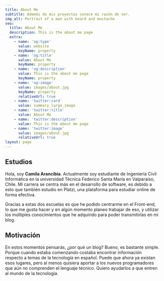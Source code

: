 ```yaml
---
title: About Me
subtitle: Además de mis proyectos conoce mi razón de ser.
img_alt: Portrait of a man with beard and mustache
seo:
  title: About Me
  description: This is the about me page
  extra:
    - name: 'og:type'
      value: website
      keyName: property
    - name: 'og:title'
      value: About Me
      keyName: property
    - name: 'og:description'
      value: This is the about me page
      keyName: property
    - name: 'og:image'
      value: images/about.jpg
      keyName: property
      relativeUrl: true
    - name: 'twitter:card'
      value: summary_large_image
    - name: 'twitter:title'
      value: About Me
    - name: 'twitter:description'
      value: This is the about me page
    - name: 'twitter:image'
      value: images/about.jpg
      relativeUrl: true
layout: page
---
```

## Estudios

Hola, soy **Camila Arancibia**. Actualmente soy estudiante de Ingeniería Civil Informática en la universidad Técnica Federico Santa María en Valparaíso, Chile. Mi carrera se centra más en el desarrollo de software, es debido a esto que también estudio en Platzi, una plataforma para estudiar online de forma efectiva.

Gracias a estas dos escuelas es que he podido centrarme en el Front-end, lo que me gusta hacer y en algún momento planeo trabajar de eso, y utilizar los múltiples conocimientos que he adquirido para poder transmitirlas en mi blog.

## Motivación

En estos momentos pensarás, ¿por qué un blog? Bueno, es bastante simple. Porque cuando estaba comenzando costaba encontrar información respecto a temas de la tecnología en español. Puede que ahora ya existan esos lugares, pero al menos quisiera aportar a los nuevos programadores que aún no comprenden el lenguaje técnico. Quiero ayudarlos a que entren al mundo de la tecnología.

